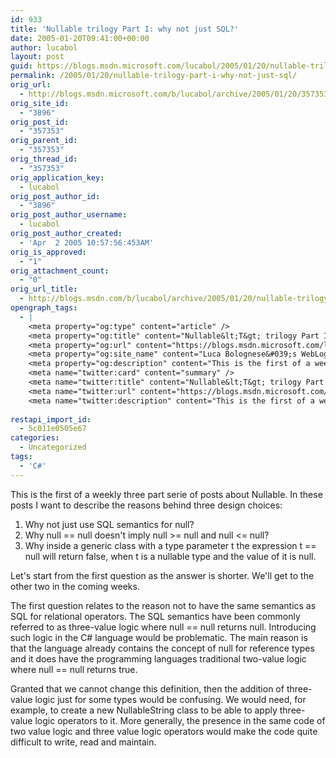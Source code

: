 ```yaml
---
id: 933
title: 'Nullable trilogy Part I: why not just SQL?'
date: 2005-01-20T09:41:00+00:00
author: lucabol
layout: post
guid: https://blogs.msdn.microsoft.com/lucabol/2005/01/20/nullable-trilogy-part-i-why-not-just-sql/
permalink: /2005/01/20/nullable-trilogy-part-i-why-not-just-sql/
orig_url:
  - http://blogs.msdn.microsoft.com/b/lucabol/archive/2005/01/20/357353.aspx
orig_site_id:
  - "3896"
orig_post_id:
  - "357353"
orig_parent_id:
  - "357353"
orig_thread_id:
  - "357353"
orig_application_key:
  - lucabol
orig_post_author_id:
  - "3896"
orig_post_author_username:
  - lucabol
orig_post_author_created:
  - 'Apr  2 2005 10:57:56:453AM'
orig_is_approved:
  - "1"
orig_attachment_count:
  - "0"
orig_url_title:
  - http://blogs.msdn.com/b/lucabol/archive/2005/01/20/nullable-trilogy-part-i-why-not-just-sql.aspx
opengraph_tags:
  - |
    <meta property="og:type" content="article" />
    <meta property="og:title" content="Nullable&lt;T&gt; trilogy Part I: why not just SQL?" />
    <meta property="og:url" content="https://blogs.msdn.microsoft.com/lucabol/2005/01/20/nullable-trilogy-part-i-why-not-just-sql/" />
    <meta property="og:site_name" content="Luca Bolognese&#039;s WebLog" />
    <meta property="og:description" content="This is the first of a weekly three part serie of posts about Nullable&lt;T&gt;. In these posts I want to describe the reasons behind three design choices:1. Why not just use SQL semantics for null?2. Why null == null doesn't imply null &gt;= null and null &lt;= null?3. Why inside a generic class with a..." />
    <meta name="twitter:card" content="summary" />
    <meta name="twitter:title" content="Nullable&lt;T&gt; trilogy Part I: why not just SQL?" />
    <meta name="twitter:url" content="https://blogs.msdn.microsoft.com/lucabol/2005/01/20/nullable-trilogy-part-i-why-not-just-sql/" />
    <meta name="twitter:description" content="This is the first of a weekly three part serie of posts about Nullable&lt;T&gt;. In these posts I want to describe the reasons behind three design choices:1. Why not just use SQL semantics for null?2. Why null == null doesn't imply null &gt;= null and null &lt;= null?3. Why inside a generic class with a..." />
    
restapi_import_id:
  - 5c011e0505e67
categories:
  - Uncategorized
tags:
  - 'C#'
---
```

This is the first of a weekly three part serie of posts about Nullable<T>. In these posts I want to describe the reasons behind three design choices:  
1. Why not just use SQL semantics for null?  
2. Why null == null doesn't imply null >= null and null <= null?  
3. Why inside a generic class with a type parameter t the expression t == null will return false, when t is a nullable type and the value of it is null.

Let's start from the first question as the answer is shorter. We'll get to the other two in the coming weeks.

The first question relates to the reason not to have the same semantics as SQL for relational operators. The SQL semantics have been commonly referred to as three-value logic where null == null returns null. Introducing such logic in the C# language would be problematic. The main reason is that the language already contains the concept of null for reference types and it does have the programming languages traditional two-value logic where null == null returns true.

Granted that we cannot change this definition, then the addition of three-value logic just for some types would be confusing. We would need, for example, to create a new NullableString class to be able to apply three-value logic operators to it. More generally, the presence in the same code of two value logic and three value logic operators would make the code quite difficult to write, read and maintain.

&nbsp;